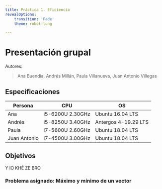 ```yaml
---
title: Práctica 1. Eficiencia
revealOptions:
    transition: 'Fade'
    theme: robot-lung

---
```


# Presentación grupal

Autores:

> Ana Buendía, Andrés Millán, Paula Villanueva, Juan Antonio Villegas

## Especificaciones

| Persona      | CPU              | OS                   |
| ------------ | ---------------- | -------------------- |
| Ana          | i5-6200U 2.30GHz | Ubuntu 16.04 LTS     |
| Andrés       | i5-8250U 3.40GHz | Antergos 4-19.29 LTS |
| Paula        | i7-5600U 2.60GHz | Ubuntu 18.04 LTS     |
| Juan Antonio | i7-4500U 3.00GHz | Ubuntu 18.04 LTS     |

## Objetivos

Y IO KHÉ ZE BRO

### Problema asignado: Máximo y mínimo de un vector

